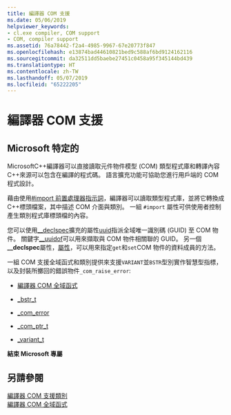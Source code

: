```yaml
---
title: 編譯器 COM 支援
ms.date: 05/06/2019
helpviewer_keywords:
- cl.exe compiler, COM support
- COM, compiler support
ms.assetid: 76a78442-f2a4-4985-9967-67e20773f847
ms.openlocfilehash: e13874bad44610821bed9c588af6bd9124162116
ms.sourcegitcommit: da32511dd5baebe27451c0458a95f345144bd439
ms.translationtype: HT
ms.contentlocale: zh-TW
ms.lasthandoff: 05/07/2019
ms.locfileid: "65222205"
---
```

# <a name="compiler-com-support"></a>編譯器 COM 支援

## <a name="microsoft-specific"></a>Microsoft 特定的

MicrosoftC++編譯器可以直接讀取元件物件模型 (COM) 類型程式庫和轉譯內容C++來源可以包含在編譯的程式碼。 語言擴充功能可協助您進行用戶端的 COM 程式設計。

藉由使用[#import 前置處理器指示詞](../preprocessor/hash-import-directive-cpp.md)，編譯器可以讀取類型程式庫，並將它轉換成C++標頭檔案，其中描述 COM 介面與類別。 一組 `#import` 屬性可供使用者控制產生類別程式庫標頭檔的內容。

您可以使用[__declspec](../cpp/declspec.md)擴充的屬性[uuid](../cpp/uuid-cpp.md)指派全域唯一識別碼 (GUID) 至 COM 物件。 關鍵字[__uuidof](../cpp/uuidof-operator.md)可以用來擷取與 COM 物件相關聯的 GUID。 另一個 **__declspec**屬性，[屬性](../cpp/property-cpp.md)，可以用來指定`get`和`set`COM 物件的資料成員的方法。

一組 COM 支援全域函式和類別提供來支援`VARIANT`並`BSTR`型別實作智慧型指標，以及封裝所擲回的錯誤物件`_com_raise_error`:

- [編譯器 COM 全域函式](../cpp/compiler-com-global-functions.md)

- [_bstr_t](../cpp/bstr-t-class.md)

- [_com_error](../cpp/com-error-class.md)

- [_com_ptr_t](../cpp/com-ptr-t-class.md)

- [_variant_t](../cpp/variant-t-class.md)

**結束 Microsoft 專屬**

## <a name="see-also"></a>另請參閱

[編譯器 COM 支援類別](../cpp/compiler-com-support-classes.md)<br/>
[編譯器 COM 全域函式](../cpp/compiler-com-global-functions.md)
